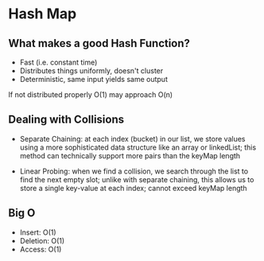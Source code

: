# Hash Map

## What makes a good Hash Function?

- Fast (i.e. constant time)
- Distributes things uniformly, doesn't cluster
- Deterministic, same input yields same output

If not distributed properly O(1) may approach O(n)

## Dealing with Collisions

- Separate Chaining: at each index (bucket) in our list, we store values using a more sophisticated data structure like an array or linkedList; this method can technically support more pairs than the keyMap length

- Linear Probing: when we find a collision, we search through the list to find the next empty slot; unlike with separate chaining, this allows us to store a single key-value at each index; cannot exceed keyMap length

## Big O

- Insert: O(1)
- Deletion: O(1)
- Access: O(1)
